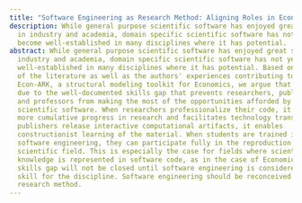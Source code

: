 ```yaml
---
title: "Software Engineering as Research Method: Aligning Roles in Econ-ARK"
description: While general purpose scientific software has enjoyed great success
  in industry and academia, domain specific scientific software has not yet
  become well-established in many disciplines where it has potential.
abstract: While general purpose scientific software has enjoyed great success in
  industry and academia, domain specific scientific software has not yet become
  well-established in many disciplines where it has potential. Based on a survey
  of the literature as well as the authors' experiences contributing to
  Econ-ARK, a structural modeling toolkit for Economics, we argue that this is
  due to the well-documented skills gap that prevents researchers, publishers,
  and professors from making the most of the opportunities afforded by
  scientific software. When researchers professionalize their code, it enables
  more cumulative progress in research and facilitates technology transfer. When
  publishers release interactive computational artifacts, it enables
  constructionist learning of the material. When students are trained in
  software engineering, they can participate fully in the reproduction of their
  scientific field. This is especially the case for fields where scientific
  knowledge is represented in software code, as in the case of Economics. The
  skills gap will not be closed until software engineering is considered a core
  skill for the discipline. Software engineering should be reconceived as a
  research method.
---
```


